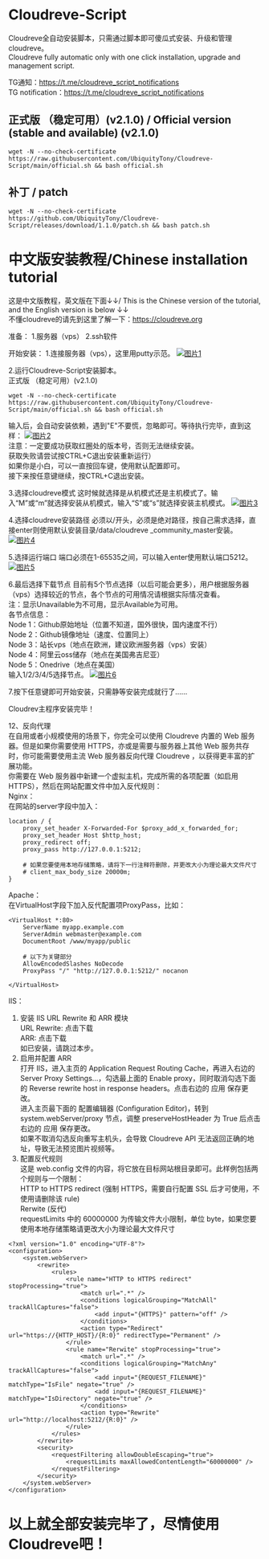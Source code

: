 # Cloudreve-Script
Cloudreve全自动安装脚本，只需通过脚本即可傻瓜式安装、升级和管理cloudreve。<br>
Cloudreve fully automatic only with one click installation, upgrade and management script.

TG通知：https://t.me/cloudreve_script_notifications<br>
TG notification：https://t.me/cloudreve_script_notifications
## 正式版 （稳定可用）(v2.1.0) / Official version (stable and available) (v2.1.0)

```shell
wget -N --no-check-certificate https://raw.githubusercontent.com/UbiquityTony/Cloudreve-Script/main/official.sh && bash official.sh
```
## 补丁 / patch
```shell
wget -N --no-check-certificate https://github.com/UbiquityTony/Cloudreve-Script/releases/download/1.1.0/patch.sh && bash patch.sh
```

# 中文版安装教程/Chinese installation tutorial<br>
这是中文版教程，英文版在下面↓↓/ This is the Chinese version of the tutorial, and the English version is below ↓↓<br>
不懂cloudreve的请先到这里了解一下：https://cloudreve.org<br>

准备：
1.服务器（vps）   2.ssh软件

开始安装：
1.连接服务器（vps），这里用putty示范。
[![图片1](https://speedcloud.cf/api/v3/file/source/43406/1.png?sign=VtFLliTwsKX2UUwYRvHV56Xz9GJj-yPmTOlgNQsclbU%3D%3A0)](https://speedcloud.cf/api/v3/file/source/43406/1.png?sign=VtFLliTwsKX2UUwYRvHV56Xz9GJj-yPmTOlgNQsclbU%3D%3A0)

2.运行Cloudreve-Script安装脚本。<br>
正式版 （稳定可用）(v2.1.0)

```shell
wget -N --no-check-certificate https://raw.githubusercontent.com/UbiquityTony/Cloudreve-Script/main/official.sh && bash official.sh
```
输入后，会自动安装依赖，遇到"E"不要慌，忽略即可。等待执行完毕，直到这样：
[![图片2](https://speedcloud.cf/api/v3/file/source/43405/2.png?sign=koSgz3BfNU2virLNz00EDSa-c2BS-ZPC-y_qkgGfDZc%3D%3A0)](https://speedcloud.cf/api/v3/file/source/43405/2.png?sign=koSgz3BfNU2virLNz00EDSa-c2BS-ZPC-y_qkgGfDZc%3D%3A0)<br>
注意：一定要成功获取红圈处的版本号，否则无法继续安装。<br>
     获取失败请尝试按CTRL+C退出安装重新运行）<br>
     如果你是小白，可以一直按回车键，使用默认配置即可。<br>
     接下来按任意键继续，按CTRL+C退出安装。

3.选择cloudreve模式
这时候就选择是从机模式还是主机模式了。输入“M”或“m”就选择安装从机模式，输入“S”或“s”就选择安装主机模式。
[![图片3](https://speedcloud.cf/api/v3/file/source/43407/3.png?sign=LInqdyTWkh2S1V0n7ulm6kJFet6fkTbfre7pPcmsFVk%3D%3A0)](https://speedcloud.cf/api/v3/file/source/43407/3.png?sign=LInqdyTWkh2S1V0n7ulm6kJFet6fkTbfre7pPcmsFVk%3D%3A0)

4.选择cloudreve安装路径
必须以/开头，必须是绝对路径，按自己需求选择，直接enter则使用默认安装目录/data/cloudreve _community_master安装。<br>
[![图片4](https://speedcloud.cf/api/v3/file/source/43408/4.png?sign=WkVsw0Yxv_lVnSxhJmZG_0WdmhrE7oEFLpPAysLwYKI%3D%3A0)](https://speedcloud.cf/api/v3/file/source/43408/4.png?sign=WkVsw0Yxv_lVnSxhJmZG_0WdmhrE7oEFLpPAysLwYKI%3D%3A0)

5.选择运行端口
端口必须在1-65535之间，可以输入enter使用默认端口5212。
[![图片5](https://speedcloud.cf/api/v3/file/source/43409/5.png?sign=U77Hcnq6fzCMGknnkCrBoEdbCatJt1rfcpELDD3QRuA%3D%3A0)](https://speedcloud.cf/api/v3/file/source/43409/5.png?sign=U77Hcnq6fzCMGknnkCrBoEdbCatJt1rfcpELDD3QRuA%3D%3A0)

6.最后选择下载节点
目前有5个节点选择（以后可能会更多），用户根据服务器（vps）选择较近的节点，各个节点的可用情况请根据实际情况查看。<br>
注：显示Unavailable为不可用，显示Available为可用。<br>
各节点信息：<br>
Node 1：Github原始地址（位置不知道，国外很快，国内速度不行）<br>
Node 2：Github镜像地址（速度、位置同上）<br>
Node 3：站长vps（地点在欧洲，建议欧洲服务器（vps）安装）<br>
Node 4：阿里云oss储存（地点在美国弗吉尼亚）<br>
Node 5：Onedrive（地点在美国）<br>
输入1/2/3/4/5选择节点。
[![图片6](https://speedcloud.cf/api/v3/file/source/43410/6.png?sign=X1Q9fvAf2Mp3wFartbsC1mV_yfRlLvJuPxSwEOT2t_A%3D%3A0)](https://speedcloud.cf/api/v3/file/source/43410/6.png?sign=X1Q9fvAf2Mp3wFartbsC1mV_yfRlLvJuPxSwEOT2t_A%3D%3A0)

7.按下任意键即可开始安装，只需静等安装完成就行了……

Cloudrev主程序安装完毕！

12、反向代理<br>
在自用或者小规模使用的场景下，你完全可以使用 Cloudreve 内置的 Web 服务器。但是如果你需要使用 HTTPS，亦或是需要与服务器上其他 Web 服务共存时，你可能需要使用主流 Web 服务器反向代理 Cloudreve ，以获得更丰富的扩展功能。<br>
你需要在 Web 服务器中新建一个虚拟主机，完成所需的各项配置（如启用 HTTPS），然后在网站配置文件中加入反代规则：<br>
Nginx：<br>
在网站的server字段中加入：<br>

```shell
location / {
    proxy_set_header X-Forwarded-For $proxy_add_x_forwarded_for;
    proxy_set_header Host $http_host;
    proxy_redirect off;
    proxy_pass http://127.0.0.1:5212;

    # 如果您要使用本地存储策略，请将下一行注释符删除，并更改大小为理论最大文件尺寸
    # client_max_body_size 20000m;
}
```
Apache：<br>
在VirtualHost字段下加入反代配置项ProxyPass，比如：<br>

```shell
<VirtualHost *:80>
    ServerName myapp.example.com
    ServerAdmin webmaster@example.com
    DocumentRoot /www/myapp/public

    # 以下为关键部分
    AllowEncodedSlashes NoDecode
    ProxyPass "/" "http://127.0.0.1:5212/" nocanon

</VirtualHost>
```
IIS：<br>
1. 安装 IIS URL Rewrite 和 ARR 模块<br>
URL Rewrite: 点击下载<br>
ARR: 点击下载<br>
如已安装，请跳过本步。<br>
2. 启用并配置 ARR<br>
打开 IIS，进入主页的 Application Request Routing Cache，再进入右边的 Server Proxy Settings...，勾选最上面的 Enable proxy，同时取消勾选下面的 Reverse rewrite host in response headers。点击右边的 应用 保存更改。<br>
进入主页最下面的 配置编辑器 (Configuration Editor)，转到 system.webServer/proxy 节点，调整 preserveHostHeader 为 True 后点击右边的 应用 保存更改。<br>
如果不取消勾选反向重写主机头，会导致 Cloudreve API 无法返回正确的地址，导致无法预览图片视频等。<br>
3. 配置反代规则<br>
这是 web.config 文件的内容，将它放在目标网站根目录即可。此样例包括两个规则与一个限制：<br>
HTTP to HTTPS redirect (强制 HTTPS，需要自行配置 SSL 后才可使用，不使用请删除该 rule)<br>
Rerwite (反代)<br>
requestLimits 中的 60000000 为传输文件大小限制，单位 byte，如果您要使用本地存储策略请更改大小为理论最大文件尺寸<br>

```shell
<?xml version="1.0" encoding="UTF-8"?>
<configuration>
    <system.webServer>
        <rewrite>
            <rules>
                <rule name="HTTP to HTTPS redirect" stopProcessing="true">
                    <match url=".*" />
                    <conditions logicalGrouping="MatchAll" trackAllCaptures="false">
                        <add input="{HTTPS}" pattern="off" />
                    </conditions>
                    <action type="Redirect" url="https://{HTTP_HOST}/{R:0}" redirectType="Permanent" />
                </rule>
                <rule name="Rerwite" stopProcessing="true">
                    <match url=".*" />
                    <conditions logicalGrouping="MatchAny" trackAllCaptures="false">
                        <add input="{REQUEST_FILENAME}" matchType="IsFile" negate="true" />
                        <add input="{REQUEST_FILENAME}" matchType="IsDirectory" negate="true" />
                    </conditions>
                    <action type="Rewrite" url="http://localhost:5212/{R:0}" />
                </rule>
            </rules>
        </rewrite>
        <security>
            <requestFiltering allowDoubleEscaping="true">
                <requestLimits maxAllowedContentLength="60000000" />
            </requestFiltering>
        </security>
    </system.webServer>
</configuration>
```

# 以上就全部安装完毕了，尽情使用Cloudreve吧！

